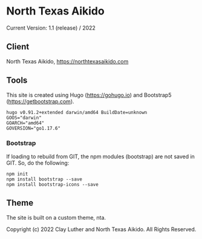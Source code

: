 # North Texas Aikido

Current Version: 1.1 (release) / 2022

## Client

North Texas Aikido, https://northtexasaikido.com

## Tools

This site is created using Hugo (https://gohugo.io) and Bootstrap5 (https://getbootstrap.com).

```
hugo v0.91.2+extended darwin/amd64 BuildDate=unknown
GOOS="darwin"
GOARCH="amd64"
GOVERSION="go1.17.6"
```

### Bootstrap

If loading to rebuild from GIT, the npm modules (bootstrap) are not saved in GIT. So, do the following:

```
npm init
npm install bootstrap --save
npm install bootstrap-icons --save
```


## Theme

The site is built on a custom theme, nta.

Copyright (c) 2022 Clay Luther and North Texas Aikido. All Rights Reserved.
